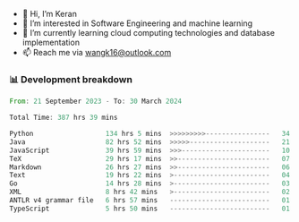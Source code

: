 - 👋 Hi, I’m Keran
- 👀 I’m interested in Software Engineering and machine learning
- 🌱 I’m currently learning cloud computing technologies and database implementation
- 📫 Reach me via wangk16@outlook.com


###  📊 Development breakdown
<!--START_SECTION:waka-->

```rust
From: 21 September 2023 - To: 30 March 2024

Total Time: 387 hrs 39 mins

Python                  134 hrs 5 mins  >>>>>>>>>----------------   34.46 %
Java                    82 hrs 52 mins  >>>>>--------------------   21.29 %
JavaScript              39 hrs 59 mins  >>>----------------------   10.28 %
TeX                     29 hrs 17 mins  >>-----------------------   07.53 %
Markdown                26 hrs 27 mins  >>-----------------------   06.80 %
Text                    19 hrs 22 mins  >------------------------   04.98 %
Go                      14 hrs 28 mins  >------------------------   03.72 %
XML                     8 hrs 42 mins   >------------------------   02.24 %
ANTLR v4 grammar file   6 hrs 57 mins   -------------------------   01.79 %
TypeScript              5 hrs 50 mins   -------------------------   01.50 %
```

<!--END_SECTION:waka-->

<!---
keran-w/keran-w is a ✨ special ✨ repository because its `README.md` (this file) appears on your GitHub profile.
You can click the Preview link to take a look at your changes.
--->
